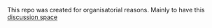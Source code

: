 This repo was created for organisatorial reasons. Mainly to have this [discussion space](https://github.com/ethereum-lists/org/discussions)
